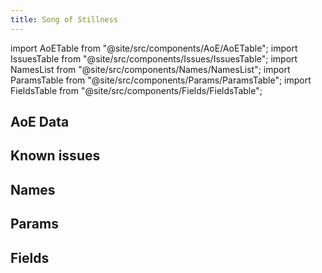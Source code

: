 ```yaml
---
title: Song of Stillness
---
```


import AoETable from "@site/src/components/AoE/AoETable";
import IssuesTable from "@site/src/components/Issues/IssuesTable";
import NamesList from "@site/src/components/Names/NamesList";
import ParamsTable from "@site/src/components/Params/ParamsTable";
import FieldsTable from "@site/src/components/Fields/FieldsTable";

## AoE Data

<AoETable item_key="songofstillness" data_src="weapon" />

## Known issues

<IssuesTable item_key="songofstillness" data_src="weapon" />

## Names

<NamesList item_key="songofstillness" data_src="weapon" />

## Params

<ParamsTable item_key="songofstillness" data_src="weapon" />

## Fields

<FieldsTable item_key="songofstillness" data_src="weapon" />
